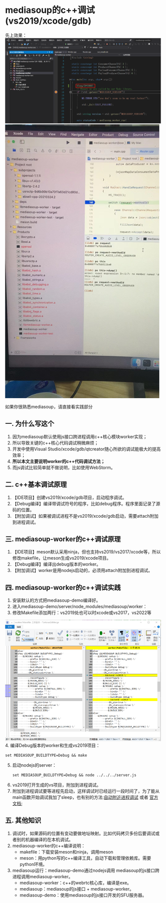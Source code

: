 # mediasoup的c++调试(vs2019/xcode/gdb)
先上效果：
![](images/264001c7.png)
![](images/5f4892dd.png)

如果你很熟悉mediasoup，请直接看实践部分

## 一. 为什么写这个
1. 因为mediasoup默认使用js接口跨进程调用c++核心模块worker实现；
2. 所以导致关键的c++核心代码调试稍微麻烦；
3. 开发中使用Visual Studio/xcode/gdb/qtcreator随心所欲的调试能极大的提高效率；
4. **所以本文主要说明worker的c++代码调试方法；**
5. 而js调试比较简单就不做说明，比如使用WebStorm。

## 二. c++基本调试原理
1. 【IDE项目】创建vs2019/xcode/gdb项目，启动程序调试。
2. 【Debug编译】编译带调试符号的程序，比如debug程序。程序里面记录了源码的位置。
3. 【附加调试】如果被调试进程不是vs2019/xcode/gdb启动，需要attach附加到进程调试。

## 三. mediasoup-worker的c++调试原理
1. 【IDE项目】meson默认采用ninja，但也支持vs2019/vs2017/xcode等，所以修改makefile，让meson生成vs2019/xcode项目。
2. 【Debug编译】编译出debug版本的worker。
3. 【附加调试】worker是用nodejs启动的，必须用attach附加到进程调试。
 
## 四. mediasoup-worker的c++调试实践
1. 安装默认的方式把mediasoup-demo编译好。
2. 进入mediasoup-demo/server/node_modules/mediasoup/worker：
3. 修改Makefile添加两行：vs2019处也可以时xcode或vs2017，vs2022等

![](images/7da5d734.png)
4. 编译Debug版本的worker和生成vs2019项目：
   ```
   set MEDIASOUP_BUILDTYPE=Debug && make
   ```
5. 启动nodejs的server：
   ```
   set MEDIASOUP_BUILDTYPE=Debug && node ../../../server.js
   ```
6. vs2019打开生成的vs项目，附加到进程调试。
7. 附加到进程调试要等进程先启动，这样调试时已经运行一段时间了，为了能从main函数开始调试我加了sleep，也有别的方法:[自动附近进程调试](https://tech.powereasy.net/cpzsk/wzfwqwlaq/content_22337?SessionVerify=aaac10bc-b0da-46bf-a9bd-8e268f7622b8) 或者 [官方文档](https://docs.microsoft.com/zh-cn/previous-versions/visualstudio/visual-studio-2010/a329t4ed(v=vs.100)?redirectedfrom=MSDN);

## 五. 其他知识
1. 调试时，如果源码的位置有变动要做地址映射。比如代码拷贝多份后要调试或者别的机器编译的在本机调试。
2. mediasoup-worker的c++编译说明：
    - makefile：下载安装meson和ninja，调用meson
    - meson：用python写的c++编译工具，自动下载和管理依赖库。需要python环境。
3. mediasoup运行：mediasoup-demo通过nodejs调用 mediasoup的js接口跨进程调用mediasoup-worker。
    - mediasoup-worker：c++的webrtc核心库，编译是exe。
    - mediasoup：mediasoup的js接口 + mediasoup-worker。
    - mediasoup-demo：使用mediasoup的js接口开发的SFU服务器。